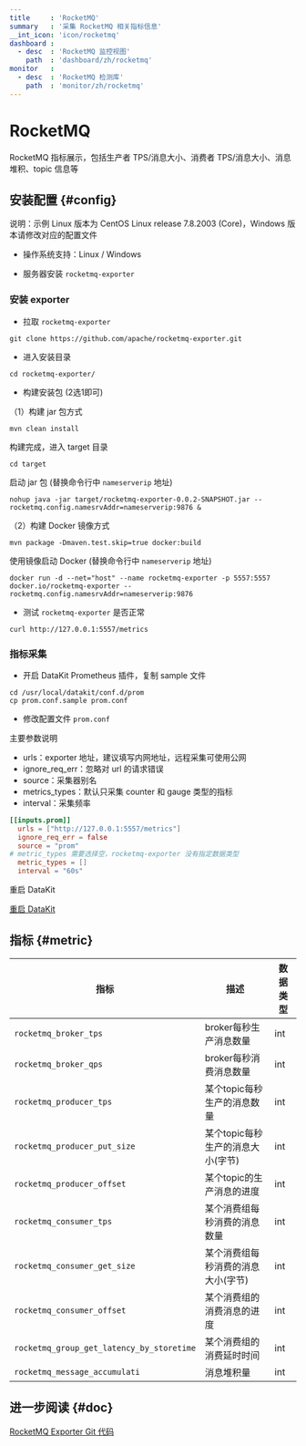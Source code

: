 ```yaml
---
title     : 'RocketMQ'
summary   : '采集 RocketMQ 相关指标信息'
__int_icon: 'icon/rocketmq'
dashboard :
  - desc  : 'RocketMQ 监控视图'
    path  : 'dashboard/zh/rocketmq'
monitor   :
  - desc  : 'RocketMQ 检测库'
    path  : 'monitor/zh/rocketmq'
---
```


<!-- markdownlint-disable MD025 -->
# RocketMQ
<!-- markdownlint-enable -->

RocketMQ 指标展示，包括生产者 TPS/消息大小、消费者 TPS/消息大小、消息堆积、topic 信息等


## 安装配置 {#config}

说明：示例 Linux 版本为 CentOS Linux release 7.8.2003 (Core)，Windows 版本请修改对应的配置文件

- 操作系统支持：Linux / Windows

- 服务器安装 `rocketmq-exporter`

### 安装 exporter

- 拉取 `rocketmq-exporter`

```shell
git clone https://github.com/apache/rocketmq-exporter.git
```

- 进入安装目录

```shell
cd rocketmq-exporter/
```

- 构建安装包 (2选1即可)

（1）构建 jar 包方式  

```shell
mvn clean install
```

构建完成，进入 target 目录

```shell
cd target
```

启动 jar 包 (替换命令行中 `nameserverip` 地址)

```shell
nohup java -jar target/rocketmq-exporter-0.0.2-SNAPSHOT.jar --rocketmq.config.namesrvAddr=nameserverip:9876 &
```

（2）构建 Docker 镜像方式

```shell
mvn package -Dmaven.test.skip=true docker:build
```

使用镜像启动 Docker (替换命令行中 `nameserverip` 地址)

```shell
docker run -d --net="host" --name rocketmq-exporter -p 5557:5557 docker.io/rocketmq-exporter --rocketmq.config.namesrvAddr=nameserverip:9876
```

- 测试 `rocketmq-exporter` 是否正常

```shell
curl http://127.0.0.1:5557/metrics
```

### 指标采集

- 开启 DataKit Prometheus 插件，复制 sample 文件

```shell
cd /usr/local/datakit/conf.d/prom
cp prom.conf.sample prom.conf
```

- 修改配置文件 `prom.conf`

主要参数说明

- urls：exporter 地址，建议填写内网地址，远程采集可使用公网
- ignore_req_err：忽略对 url 的请求错误
- source：采集器别名
- metrics_types：默认只采集 counter 和 gauge 类型的指标
- interval：采集频率

```toml
[[inputs.prom]]
  urls = ["http://127.0.0.1:5557/metrics"]
  ignore_req_err = false
  source = "prom"
# metric_types 需要选择空，rocketmq-exporter 没有指定数据类型
  metric_types = []
  interval = "60s"
```


重启 DataKit

[重启 DataKit](../datakit/datakit-service-how-to.md#manage-service)

## 指标 {#metric}

| 指标 | 描述 | 数据类型 |
| --- | --- | --- |
| `rocketmq_broker_tps` | broker每秒生产消息数量 | int |
| `rocketmq_broker_qps` | broker每秒消费消息数量 | int |
| `rocketmq_producer_tps` | 某个topic每秒生产的消息数量 | int |
| `rocketmq_producer_put_size` | 某个topic每秒生产的消息大小(字节) | int |
| `rocketmq_producer_offset` | 某个topic的生产消息的进度 | int |
| `rocketmq_consumer_tps` | 某个消费组每秒消费的消息数量 | int |
| `rocketmq_consumer_get_size` | 某个消费组每秒消费的消息大小(字节) | int |
| `rocketmq_consumer_offset` | 某个消费组的消费消息的进度 | int |
| `rocketmq_group_get_latency_by_storetime` | 某个消费组的消费延时时间 | int |
| `rocketmq_message_accumulati` | 消息堆积量 | int |


## 进一步阅读 {#doc}

[RocketMQ Exporter Git 代码](https://github.com/apache/rocketmq-exporter)


